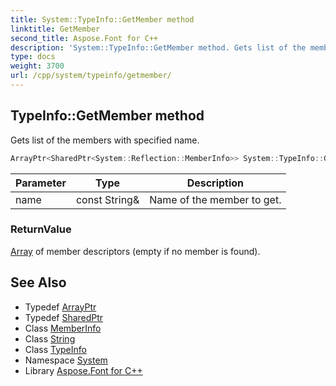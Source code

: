```yaml
---
title: System::TypeInfo::GetMember method
linktitle: GetMember
second_title: Aspose.Font for C++
description: 'System::TypeInfo::GetMember method. Gets list of the members with specified name in C++.'
type: docs
weight: 3700
url: /cpp/system/typeinfo/getmember/
---
```

## TypeInfo::GetMember method


Gets list of the members with specified name.

```cpp
ArrayPtr<SharedPtr<System::Reflection::MemberInfo>> System::TypeInfo::GetMember(const String &name) const
```


| Parameter | Type | Description |
| --- | --- | --- |
| name | const String\& | Name of the member to get. |

### ReturnValue

[Array](../../array/) of member descriptors (empty if no member is found).

## See Also

* Typedef [ArrayPtr](../../arrayptr/)
* Typedef [SharedPtr](../../sharedptr/)
* Class [MemberInfo](../../../system.reflection/memberinfo/)
* Class [String](../../string/)
* Class [TypeInfo](../)
* Namespace [System](../../)
* Library [Aspose.Font for C++](../../../)

